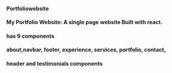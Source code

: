 #### Portfoliowebsite
#### My Portfolio Website: A single page website  Built with react. 
 #### has 9 components 
 #### about,navbar, footer, experience, services, portfolio, contact,
 #### header and testimonials components
